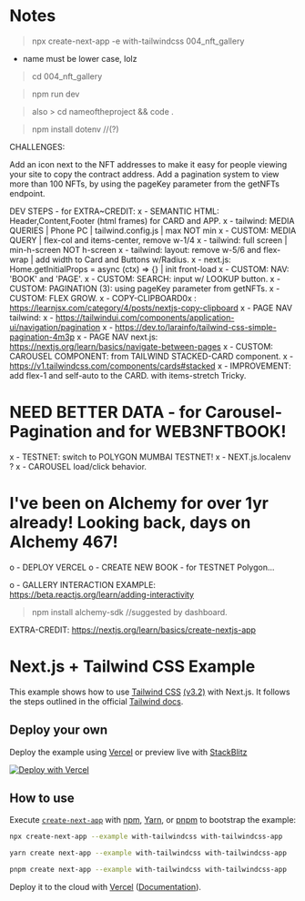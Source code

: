 
# Notes

> npx create-next-app -e with-tailwindcss 004_nft_gallery

- name must be lower case, lolz

>cd 004_nft_gallery

> npm run dev    

> also > cd nameoftheproject && code .

> npm install dotenv //(?)

CHALLENGES:

Add an icon next to the NFT addresses to make it easy for people viewing your site to copy the contract address.
Add a pagination system to view more than 100 NFTs, by using the pageKey parameter from the getNFTs endpoint.


DEV STEPS  - for EXTRA~CREDIT:
x - SEMANTIC HTML: Header,Content,Footer (html frames) for CARD and APP.
x - tailwind: MEDIA QUERIES | Phone PC | tailwind.config.js | max NOT min
x - CUSTOM: MEDIA QUERY | flex-col and items-center, remove w-1/4
x - tailwind: full screen | min-h-screen NOT h-screen
x - tailwind: layout:  remove w-5/6 and flex-wrap | add width to Card and Buttons w/Radius.
x - next.js: Home.getInitialProps = async (ctx) => {} | init front-load
x - CUSTOM: NAV: 'BOOK' and 'PAGE'. 
x - CUSTOM: SEARCH: input w/ LOOKUP button.
x - CUSTOM: PAGINATION (3): using pageKey parameter from getNFTs.
x - CUSTOM: FLEX GROW.
x - COPY-CLIPBOARD0x : https://learnjsx.com/category/4/posts/nextjs-copy-clipboard 
x - PAGE NAV tailwind: 
x - https://tailwindui.com/components/application-ui/navigation/pagination
x - https://dev.to/larainfo/tailwind-css-simple-pagination-4m3p
x - PAGE NAV next.js: https://nextjs.org/learn/basics/navigate-between-pages
x - CUSTOM: CAROUSEL COMPONENT: from TAILWIND STACKED-CARD component.
x - https://v1.tailwindcss.com/components/cards#stacked
x - IMPROVEMENT: add flex-1 and self-auto to the CARD. with items-stretch Tricky.

# NEED BETTER DATA - for Carousel-Pagination and for WEB3NFTBOOK!
x - TESTNET: switch to POLYGON MUMBAI TESTNET!
x - NEXT.js.localenv ?
x - CAROUSEL load/click behavior.

# I've been on Alchemy for over 1yr already! Looking back, days on Alchemy 467!

o - DEPLOY VERCEL
o - CREATE NEW BOOK - for TESTNET Polygon...

o - GALLERY INTERACTION EXAMPLE:
https://beta.reactjs.org/learn/adding-interactivity


>npm install alchemy-sdk //suggested by dashboard.




EXTRA-CREDIT:
https://nextjs.org/learn/basics/create-nextjs-app

# Next.js + Tailwind CSS Example

This example shows how to use [Tailwind CSS](https://tailwindcss.com/) [(v3.2)](https://tailwindcss.com/blog/tailwindcss-v3-2) with Next.js. It follows the steps outlined in the official [Tailwind docs](https://tailwindcss.com/docs/guides/nextjs).

## Deploy your own

Deploy the example using [Vercel](https://vercel.com?utm_source=github&utm_medium=readme&utm_campaign=next-example) or preview live with [StackBlitz](https://stackblitz.com/github/vercel/next.js/tree/canary/examples/with-tailwindcss)

[![Deploy with Vercel](https://vercel.com/button)](https://vercel.com/new/git/external?repository-url=https://github.com/vercel/next.js/tree/canary/examples/with-tailwindcss&project-name=with-tailwindcss&repository-name=with-tailwindcss)

## How to use

Execute [`create-next-app`](https://github.com/vercel/next.js/tree/canary/packages/create-next-app) with [npm](https://docs.npmjs.com/cli/init), [Yarn](https://yarnpkg.com/lang/en/docs/cli/create/), or [pnpm](https://pnpm.io) to bootstrap the example:

```bash
npx create-next-app --example with-tailwindcss with-tailwindcss-app
```

```bash
yarn create next-app --example with-tailwindcss with-tailwindcss-app
```

```bash
pnpm create next-app --example with-tailwindcss with-tailwindcss-app
```

Deploy it to the cloud with [Vercel](https://vercel.com/new?utm_source=github&utm_medium=readme&utm_campaign=next-example) ([Documentation](https://nextjs.org/docs/deployment)).
